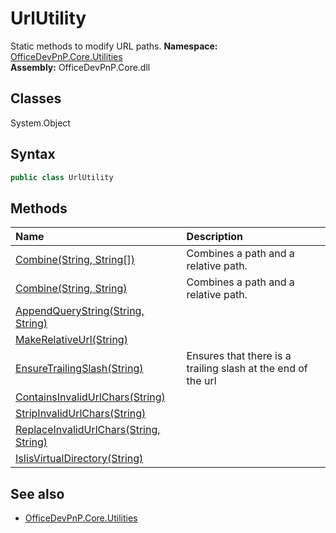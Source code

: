 # UrlUtility
Static methods to modify URL paths.
**Namespace:** [OfficeDevPnP.Core.Utilities](OfficeDevPnP.Core.Utilities.md)  
**Assembly:** OfficeDevPnP.Core.dll  
## Classes
System.Object  
## Syntax
```C#
public class UrlUtility
```
## Methods
|**Name**|**Description**|
|:-----|:-----|
| [Combine(String, String[])](UrlUtilityCombineStringString[].md) | Combines a path and a relative path.
| [Combine(String, String)](UrlUtilityCombineStringString.md) | Combines a path and a relative path.
| [AppendQueryString(String, String)](UrlUtilityAppendQueryStringStringString.md) | 
| [MakeRelativeUrl(String)](UrlUtilityMakeRelativeUrlString.md) | 
| [EnsureTrailingSlash(String)](UrlUtilityEnsureTrailingSlashString.md) | Ensures that there is a trailing slash at the end of the url
| [ContainsInvalidUrlChars(String)](UrlUtilityContainsInvalidUrlCharsString.md) | 
| [StripInvalidUrlChars(String)](UrlUtilityStripInvalidUrlCharsString.md) | 
| [ReplaceInvalidUrlChars(String, String)](UrlUtilityReplaceInvalidUrlCharsStringString.md) | 
| [IsIisVirtualDirectory(String)](UrlUtilityIsIisVirtualDirectoryString.md) | 
## See also
- [OfficeDevPnP.Core.Utilities](OfficeDevPnP.Core.Utilities.md)
